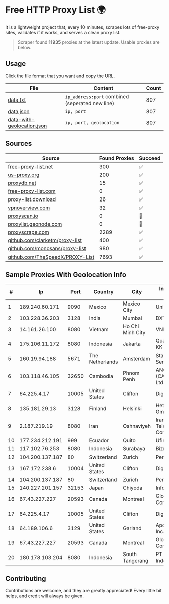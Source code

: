 
# Free HTTP Proxy List 🌍

It is a lightweight project that, every 10 minutes, scrapes lots of free-proxy sites, validates if it works, and serves a clean proxy list.


> Scraper found **11935** proxies at the latest update. Usable proxies are below.

## Usage

Click the file format that you want and copy the URL.


|File|Content|Count|
|----|-------|-----|
|[data.txt](https://raw.githubusercontent.com/themiralay/Proxy-List-World/master/data.txt)|`ip_address:port` combined (seperated new line)|807|
|[data.json](https://raw.githubusercontent.com/themiralay/Proxy-List-World/master/data.json)|`ip, port`|807|
|[data-with-geolocation.json](https://raw.githubusercontent.com/themiralay/Proxy-List-World/master/data-with-geolocation.json)|`ip, port, geolocation`|807|

## Sources

|Source|Found Proxies|Succeed|
|------|-------------|-------|
|[free-proxy-list.net](https://free-proxy-list.net)|300|✅|
|[us-proxy.org](https://www.us-proxy.org)|200|✅|
|[proxydb.net](http://proxydb.net)|15|✅|
|[free-proxy-list.com](https://free-proxy-list.com/?page=&port=&type%5B%5D=http&type%5B%5D=https&up_time=0&search=Search)|0|✅|
|[proxy-list.download](https://www.proxy-list.download/HTTP)|26|✅|
|[vpnoverview.com](https://vpnoverview.com/privacy/anonymous-browsing/free-proxy-servers)|32|✅|
|[proxyscan.io](https://www.proxyscan.io)|0|🚫|
|[proxylist.geonode.com](https://proxylist.geonode.com/api/proxy-list?limit=300&page=1&sort_by=lastChecked&sort_type=desc&protocols=http,https)|0|🚫|
|[proxyscrape.com](https://api.proxyscrape.com/v2/?request=displayproxies&protocol=http&timeout=10000&country=all&ssl=all&anonymity=all)|2289|✅|
|[github.com/clarketm/proxy-list](https://raw.githubusercontent.com/clarketm/proxy-list/master/proxy-list-raw.txt)|400|✅|
|[github.com/monosans/proxy-list](https://raw.githubusercontent.com/monosans/proxy-list/main/proxies/http.txt)|980|✅|
|[github.com/TheSpeedX/PROXY-List](https://raw.githubusercontent.com/TheSpeedX/PROXY-List/master/http.txt)|7693|✅|


## Sample Proxies With Geolocation Info

|#|Ip|Port|Country|City|Internet Service Provider|
|-|--|----|-------|----|-------------------------|
|1|189.240.60.171|9090|Mexico|Mexico City|Uninet S.A. de C.V.|
|2|103.228.36.203|3128|India|Mumbai|DXT|
|3|14.161.26.100|8080|Vietnam|Ho Chi Minh City|VNPT|
|4|175.106.11.172|8080|Indonesia|Jakarta|Quantum Dist POP KK|
|5|160.19.94.188|5671|The Netherlands|Amsterdam|Stallion Network Services Limited|
|6|103.118.46.105|32650|Cambodia|Phnom Penh|ANGKOR E & C (CAMBODIA) Co., Ltd.|
|7|64.225.4.17|10005|United States|Clifton|DigitalOcean, LLC|
|8|135.181.29.13|3128|Finland|Helsinki|Hetzner Online GmbH|
|9|2.187.219.19|8080|Iran|Oshnaviyeh|Iran Telecommunication Company PJS|
|10|177.234.212.191|999|Ecuador|Quito|Ufinet Panama S.A.|
|11|117.102.76.253|8080|Indonesia|Surabaya|Biznet Networks|
|12|104.200.137.187|80|Switzerland|Zurich|Performive LLC|
|13|167.172.238.6|10004|United States|Clifton|DigitalOcean, LLC|
|14|104.200.137.187|80|Switzerland|Zurich|Performive LLC|
|15|140.227.201.157|32153|Japan|Chiyoda|InfoSphere|
|16|67.43.227.227|20593|Canada|Montreal|GloboTech Communications|
|17|64.225.4.17|10005|United States|Clifton|DigitalOcean, LLC|
|18|64.189.106.6|3129|United States|Garland|Apogee Telecom Inc.|
|19|67.43.227.227|20593|Canada|Montreal|GloboTech Communications|
|20|180.178.103.204|8080|Indonesia|South Tangerang|PT Hipernet Indodata|



## Contributing

Contributions are welcome, and they are greatly appreciated! Every
little bit helps, and credit will always be given.

